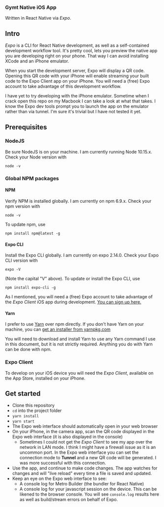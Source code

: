 ### Gymt Native iOS App

Written in React Native via _Expo_.

## Intro

_Expo_ is a CLI for React Native development, as well as a self-contained development workflow tool. It's pretty cool, lets you preview the native app you are developing right on your phone. That way I can avoid installing XCode and an iPhone emulator. 

When you start the development server, Expo will display a QR code. Opening this QR code with your iPhone will enable streaming your built code to the Expo Client app on your iPhone. You will need a (free) Expo account to take advantage of this development workflow.

I have yet to try developing with the iPhone emulator. Sometime when I crack open this repo on my Macbook I can take a look at what that takes. I know the Expo dev tools prompt you to launch the app on the emulator rather than via tunnel. I'm sure it's trivial but I have not tested it yet.

## Prerequisites

### NodeJS
Be sure NodeJS is on your machine. I am currently running Node 10.15.x.
Check your Node version with
```
node -v
```

### Global NPM packages
#### NPM

Verify NPM is installed globally. I am currently on npm 6.9.x.
Check your npm version with
```
node -v
```
To update npm, use
```
npm install npm@latest -g
```

#### Expo CLI

Install the Expo CLI globally. I am currently on expo 2.14.0.
Check your Expo CLI version with
```
expo -V
```
(Note the capital "V" above). To update or install the Expo CLI, use
```
npm install expo-cli -g
```

As I mentioned, you will need a (free) Expo account to take advantage of the _Expo Client_ iOS app during development. [You can sign up here.](https://expo.io/signup)

#### Yarn

I prefer to use [Yarn](https://yarnpkg.com) over npm directly. If you don't have Yarn on your machine, you can [get an installer from yarnpkg.com](https://yarnpkg.com/en/docs/install#windows-stable)

You will need to download and install Yarn to use any Yarn command I use in this document, but it is not strictly required. Anything you do with Yarn can be done with npm.

### Expo Client
To develop on your iOS device you will need the _Expo Client_, available on the App Store, installed on your iPhone.

## Get started

* Clone this repository
* `cd` into the project folder
* `yarn install`
* `yarn start`
* The Expo web interface should automatically open in your web browser
* On your iPhone, in the camera app, scan the QR code displayed in the Expo web interface (it is also displayed in the console)
    * Sometimes I could not get the _Expo Client_ to see my app over the network in LAN mode. I think I might have a firewall issue as it is an uncommon port. In the Expo web interface you can set the connection mode to **Tunnel** and a new QR code will be generated. I was more successful with this connection.
* Use the app, and continue to make code changes. The app watches for changes and will "live reload" every time a file is saved and updated. 
* Keep an eye on the Expo web interface to see:
    * A console log for Metro Builder (the bundler for React Native)
    * A console log for your javascript session on the device. This can be likened to the browser console. You will see `console.log` results here as well as build/stream errors on behalf of Expo.